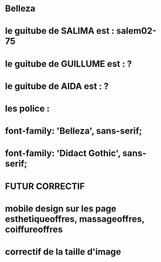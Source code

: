 # Belleza
 
# le guitube de SALIMA est :   salem02-75
# le guitube de GUILLUME est :   ?
# le guitube de AIDA est :       ?   

# les police :
# font-family: 'Belleza', sans-serif;
# font-family: 'Didact Gothic', sans-serif;

# FUTUR CORRECTIF
# mobile design sur les page esthetiqueoffres, massageoffres, coiffureoffres
# correctif de la taille d'image